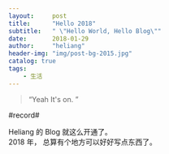```yaml
---
layout:     post
title:      "Hello 2018"
subtitle:   " \"Hello World, Hello Blog\""
date:       2018-01-29 
author:     "heliang"
header-img: "img/post-bg-2015.jpg"
catalog: true
tags:
    - 生活
---
```


> “Yeah It's on. ”


\#record\#

Heliang 的 Blog 就这么开通了。  
2018 年， 总算有个地方可以好好写点东西了。





